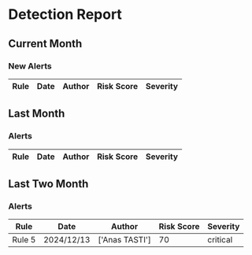 # Detection Report
## Current Month
### New Alerts
| Rule | Date | Author | Risk Score | Severity |
| --- | --- | --- | --- | --- |
## Last Month
### Alerts
| Rule | Date | Author | Risk Score | Severity |
| --- | --- | --- | --- | --- |
## Last Two Month
### Alerts
| Rule | Date | Author | Risk Score | Severity |
| --- | --- | --- | --- | --- |
|Rule 5|2024/12/13|['Anas TASTI']|70|critical
